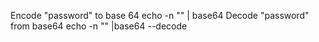 Encode "password" to base 64
echo -n "<secret>" | base64
Decode "password" from base64
echo -n "<secret>" |base64 --decode